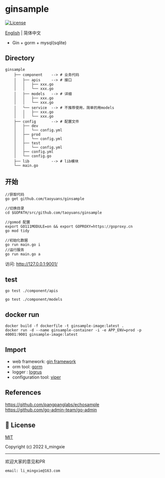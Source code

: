 # ginsample

<!-- [![Build Status](https://github.com/wenjianzhang/go-admin/workflows/build/badge.svg)](https://github.com/go-admin-team/go-admin)
[![Release](https://img.shields.io/github/release/go-admin-team/go-admin.svg?style=flat-square)](https://github.com/go-admin-team/go-admin/releases) -->
[![License](https://img.shields.io/github/license/mashape/apistatus.svg)](https://github.com/taoyuans/ginsample)

[English](https://github.com/taoyuans/ginsample/blob/main/README.md) | 简体中文  

- Gin + gorm + mysql(sqlite)

## Directory

```
ginsample 
    ├── component    --> # 业务代码
    │   ├── apis     --> # 接口
    │   │   ├── xxx.go
    │   │   └── xxx.go
    │   ├── models   --> # 详细
    │   │   ├── xxx.go
    │   │   └── xxx.go
    │   └── service  --> # 不推荐使用，简单的用models
    │   │   ├── xxx.go
    │   │   └── xxx.go
    ├── config       --> # 配置文件
    │   ├── dev   
    │   │   └── config.yml
    │   ├── prod    
    │   │   └── config.yml
    │   ├── test    
    │   │   └── config.yml
    │   ├── config.yml   
    │   └── config.go   
    ├── lib          --> # lib模块
    └── main.go
```

## 开始

```
//获取代码
go get github.com/taoyuans/ginsample

//切换目录
cd $GOPATH/src/github.com/taoyuans/ginsample

//gomod 配置
export GO111MODULE=on && export GOPROXY=https://goproxy.cn
go mod tidy

//初始化数据
go run main.go i
//运行服务
go run main.go a
```

访问: <http://127.0.0.1:9001/>

## test

```
go test ./component/apis

go test ./component/models
```

## docker run

```
docker build -f dockerfile -t ginsample-image:latest .
docker run -d --name ginsample-container -i -e APP_ENV=prod -p 40001:9001 ginsample-image:latest
```

## Import

- web framework: [gin framework](https://github.com/gin-gonic/gin)
- orm tool: [gorm](https://gorm.io/)
- logger : [logrus](https://github.com/sirupsen/logrus)
- configuration tool: [viper](https://github.com/spf13/viper)
<!-- - validator: [govalidator](github.com/asaskevich/govalidator)
- utils: <https://github.com/pangpanglabs/goutils> -->

## References

<https://github.com/pangpanglabs/echosample>  
<https://github.com/go-admin-team/go-admin>

## 🔑 License

[MIT](https://github.com/taoyuans/ginsample/blob/main/LICENSE)

Copyright (c) 2022 li_mingxie

----------------------------------------------

欢迎大家的意见和PR  

`email: li_mingxie@163.com`
